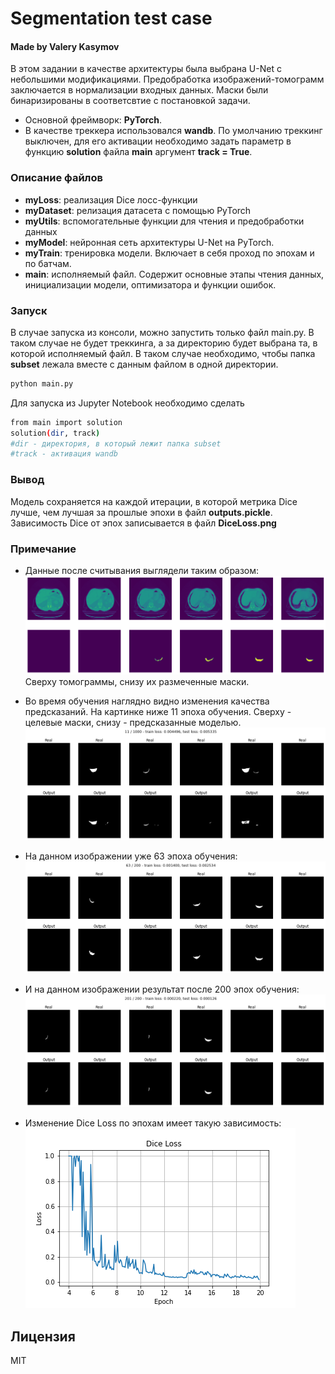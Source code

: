 # Segmentation test case
#### Made by Valery Kasymov

В этом задании в качестве архитектуры была выбрана U-Net с небольшими модификациями.
Предобработка изображений-томограмм заключается в нормализации входных данных.
Маски были бинаризированы в соответсвтие с постановкой задачи.
* Основной фреймворк: **PyTorch**.
* В качестве треккера использовался **wandb**. По умолчанию треккинг выключен, для его активации необходимо задать параметр в функцию **solution** файла **main** аргумент **track = True**.

### Описание файлов
* **myLoss**: реализация Dice лосс-функции
* **myDataset**: релизация датасета с помощью PyTorch
* **myUtils**: вспомогательные функции для чтения и предобработки данных
* **myModel**: нейронная сеть архитектуры U-Net на PyTorch.
* **myTrain**: тренировка модели. Включает в себя проход по эпохам и по батчам.
* **main**: исполняемый файл. Содержит основные этапы чтения данных, инициализации модели, оптимизатора и функции ошибок. 

### Запуск
В случае запуска из консоли, можно запустить только файл main.py. В таком случае не будет треккинга, а за директорию будет выбрана та, в которой исполняемый файл.
В таком случае необходимо, чтобы папка **subset** лежала вместе с данным файлом в одной директории.
```sh
python main.py
```
Для запуска из Jupyter Notebook необходимо сделать 

```sh
from main import solution
solution(dir, track)
#dir - директория, в который лежит папка subset
#track - активация wandb
```

### Вывод
Модель сохраняется на каждой итерации, в которой метрика Dice лучше, чем лучшая за прошлые эпохи в файл **outputs.pickle**.
Зависимость Dice от эпох записывается в файл **DiceLoss.png**

### Примечание
* Данные после считывания выглядели таким образом:
![raw_read_data](https://github.com/KasymovValerii/segmentation_case/blob/main/pictures_for_readme/example.png)
Сверху томограммы, снизу их размеченные маски.

* Во время обучения наглядно видно изменения качества предсказаний. На картинке ниже 11 эпоха обучения. Сверху - целевые маски, снизу - предсказанные моделью.
![image_with_11_epoch](https://github.com/KasymovValerii/segmentation_case/blob/main/pictures_for_readme/11_ep.png)

* На данном изображении уже 63 эпоха обучения:
![image_with_63_epoch](https://github.com/KasymovValerii/segmentation_case/blob/main/pictures_for_readme/63_ep.png)

* И на данном изображении результат после 200 эпох обучения:
![image_with_200_epoch](https://github.com/KasymovValerii/segmentation_case/blob/main/pictures_for_readme/201_ep.png)

* Изменение Dice Loss по эпохам имеет такую зависимость:
![dice loss](https://github.com/KasymovValerii/segmentation_case/blob/main/pictures_for_readme/DiceLoss.png)
## Лицензия
MIT
